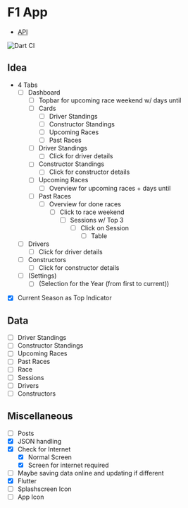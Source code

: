 # F1 App
- [API](http://ergast.com/mrd/)

![Dart CI](https://github.com/Makapre/f1_app/workflows/Dart%20CI/badge.svg?branch=dev)

## Idea
- 4 Tabs
	- [ ] Dashboard
		- [ ] Topbar for upcoming race weekend w/ days until
		- [ ] Cards
			- [ ] Driver Standings
			- [ ] Constructor Standings
			- [ ] Upcoming Races
			- [ ] Past Races
		- [ ] Driver Standings
			- [ ] Click for driver details
		- [ ] Constructor Standings
			- [ ] Click for constructor details
		- [ ] Upcoming Races
			- [ ] Overview for upcoming races + days until
		- [ ] Past Races
			- [ ] Overview for done races
				- [ ] Click to race weekend
					- [ ] Sessions w/ Top 3
						- [ ] Click on Session
							- [ ] Table
							
	- [ ] Drivers
		- [ ] Click for driver details
	- [ ] Constructors
		- [ ] Click for constructor details
	- [ ] (Settings)
		- [ ] (Selection for the Year (from first to current))
- [x] Current Season as Top Indicator

## Data
- [ ] Driver Standings
- [ ] Constructor Standings
- [ ] Upcoming Races
- [ ] Past Races
- [ ] Race
- [ ] Sessions
- [ ] Drivers
- [ ] Constructors

## Miscellaneous
- [ ] Posts
- [x] JSON handling
- [x] Check for Internet
	- [x] Normal Screen
	- [x] Screen for internet required
- [ ] Maybe saving data online and updating if different
- [x] Flutter
- [ ] Splashscreen Icon
- [ ] App Icon

